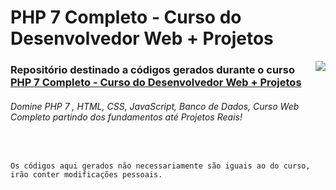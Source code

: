 # PHP 7 Completo - Curso do Desenvolvedor Web + Projetos

<img src="https://d3f1iyfxxz8i1e.cloudfront.net/courses/course_image/d2db93dfc91c.jpg" align="right">

### Repositório destinado a códigos gerados durante o curso [PHP 7 Completo - Curso do Desenvolvedor Web + Projetos](https://www.udemy.com/course/php-7-completo/)

###### Domine PHP 7 , HTML, CSS, JavaScript, Banco de Dados, Curso Web Completo partindo dos fundamentos até Projetos Reais!

<br>

`Os códigos aqui gerados não necessariamente são iguais ao do curso, irão conter modificações pessoais.` 